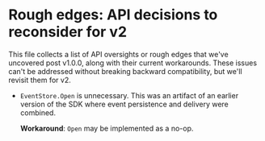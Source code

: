 # Rough edges: API decisions to reconsider for v2

This file collects a list of API oversights or rough edges that we've uncovered
post v1.0.0, along with their current workarounds. These issues can't be
addressed without breaking backward compatibility, but we'll revisit them for
v2.

- `EventStore.Open` is unnecessary. This was an artifact of an earlier version
  of the SDK where event persistence and delivery were combined.
  
  **Workaround**: `Open` may be implemented as a no-op.
